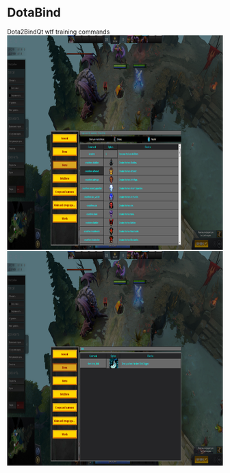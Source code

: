 # DotaBind
Dota2BindQt wtf training commands
<img src="h.jpg" width="800" height="500"/>
<img src="items.jpg" width="800" height="500"/>
